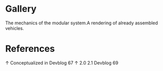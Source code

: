 # Gallery

The mechanics of the modular system.A rendering of already assembled vehicles.
# References

↑ Conceptualized in Devblog 67
↑ 2.0 2.1 Devblog 69
